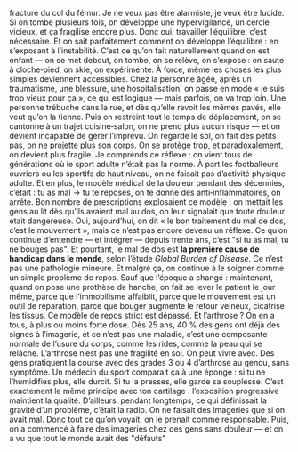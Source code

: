 fracture du col du fémur. Je ne veux pas être alarmiste, je veux être lucide. Si on tombe plusieurs fois, on développe une hypervigilance, un cercle vicieux, et ça fragilise encore plus. Donc oui, travailler l’équilibre, c’est nécessaire. Et on sait parfaitement comment on développe l’équilibre : en s’exposant à l’instabilité. C’est ce qu’on fait naturellement quand on est enfant — on se met debout, on tombe, on se relève, on s’expose : on saute à cloche‑pied, on skie, on expérimente. À force, même les choses les plus simples deviennent accessibles. Chez la personne âgée, après un traumatisme, une blessure, une hospitalisation, on passe en mode « je suis trop vieux pour ça », ce qui est logique — mais parfois, on va trop loin. Une personne trébuche dans la rue, et dès qu’elle revoit les mêmes pavés, elle veut qu’on la tienne. Puis on restreint tout le temps de déplacement, on se cantonne à un trajet cuisine‑salon, on ne prend plus aucun risque — et on devient incapable de gérer l’imprévu. On regarde le sol, on fait des petits pas, on ne projette plus son corps. On se protège trop, et paradoxalement, on devient plus fragile. Je comprends ce réflexe : on vient tous de générations où le sport adulte n’était pas la norme. À part les footballeurs ouvriers ou les sportifs de haut niveau, on ne faisait pas d’activité physique adulte. Et en plus, le modèle médical de la douleur pendant des décennies, c’était : tu as mal → tu te reposes, on te donne des anti‑inflammatoires, on arrête. Bon nombre de prescriptions explosaient ce modèle : on mettait les gens au lit dès qu’ils avaient mal au dos, on leur signalait que toute douleur était dangereuse. Oui, aujourd’hui, on dit « le bon traitement du mal de dos, c’est le mouvement », mais ce n’est pas encore devenu un réflexe. Ce qu’on continue d’entendre — et intégrer — depuis trente ans, c’est "si tu as mal, tu ne bouges pas". Et pourtant, le mal de dos est **la première cause de handicap dans le monde**, selon l’étude *Global Burden of Disease*. Ce n’est pas une pathologie mineure. Et malgré ça, on continue à le soigner comme un simple problème de repos. Sauf que l’époque a changé : maintenant, quand on pose une prothèse de hanche, on fait se lever le patient le jour même, parce que l’immobilisme affaiblit, parce que le mouvement est un outil de réparation, parce que bouger augmente le retour veineux, cicatrise les tissus. Ce modèle de repos strict est dépassé. Et l’arthrose ? On en a tous, à plus ou moins forte dose. Dès 25 ans, 40 % des gens ont déjà des signes à l’imagerie, et ce n’est pas une maladie, c’est une composante normale de l’usure du corps, comme les rides, comme la peau qui se relâche. L’arthrose n’est pas une fragilité en soi. On peut vivre avec. Des gens pratiquent la course avec des grades 3 ou 4 d’arthrose au genou, sans symptôme. Un médecin du sport comparait ça à une éponge : si tu ne l’humidifies plus, elle durcit. Si tu la presses, elle garde sa souplesse. C’est exactement le même principe avec ton cartilage : l’exposition progressive maintient la qualité. D’ailleurs, pendant longtemps, ce qui définissait la gravité d’un problème, c’était la radio. On ne faisait des imageries que si on avait mal. Donc tout ce qu’on voyait, on le prenait comme responsable. Puis, on a commencé à faire des imageries chez des gens sans douleur — et on a vu que tout le monde avait des "défauts"